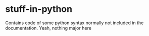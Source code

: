# stuff-in-python
Contains code of some python syntax normally not included in the documentation. Yeah, nothing major here
